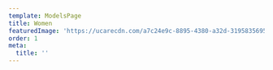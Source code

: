 ```yaml
---
template: ModelsPage
title: Women
featuredImage: 'https://ucarecdn.com/a7c24e9c-8895-4380-a32d-3195835695f8/'
order: 1
meta:
  title: ''
---
```


